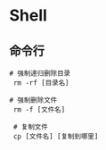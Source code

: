 # Shell

## 命令行
```shell
# 强制递归删除目录
 rm -rf [目录名]

# 强制删除文件
 rm -f [文件名]

 # 复制文件
 cp [文件名] [复制到哪里]
```